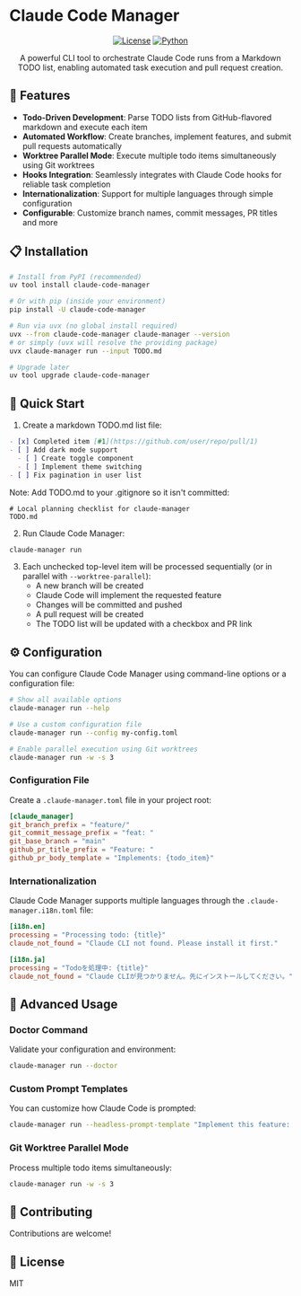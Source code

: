 # Claude Code Manager

<div align="center">

[![License](https://img.shields.io/badge/License-MIT-blue.svg)](LICENSE)
[![Python](https://img.shields.io/badge/Python-3.11+-blue.svg)](https://www.python.org/downloads/)

A powerful CLI tool to orchestrate Claude Code runs from a Markdown TODO list, enabling automated task execution and pull request creation.

</div>

## 🚀 Features

- **Todo-Driven Development**: Parse TODO lists from GitHub-flavored markdown and execute each item
- **Automated Workflow**: Create branches, implement features, and submit pull requests automatically
- **Worktree Parallel Mode**: Execute multiple todo items simultaneously using Git worktrees
- **Hooks Integration**: Seamlessly integrates with Claude Code hooks for reliable task completion
- **Internationalization**: Support for multiple languages through simple configuration
- **Configurable**: Customize branch names, commit messages, PR titles and more

## 📋 Installation

```bash
# Install from PyPI (recommended)
uv tool install claude-code-manager

# Or with pip (inside your environment)
pip install -U claude-code-manager

# Run via uvx (no global install required)
uvx --from claude-code-manager claude-manager --version
# or simply (uvx will resolve the providing package)
uvx claude-manager run --input TODO.md

# Upgrade later
uv tool upgrade claude-code-manager
```

## 🚀 Quick Start

1. Create a markdown TODO.md list file:

```markdown
- [x] Completed item [#1](https://github.com/user/repo/pull/1)
- [ ] Add dark mode support
  - [ ] Create toggle component
  - [ ] Implement theme switching
- [ ] Fix pagination in user list
```

Note: Add TODO.md to your .gitignore so it isn't committed:

```gitignore
# Local planning checklist for claude-manager
TODO.md
```

2. Run Claude Code Manager:

```bash
claude-manager run
```

3. Each unchecked top-level item will be processed sequentially (or in parallel with `--worktree-parallel`):
   - A new branch will be created
   - Claude Code will implement the requested feature
   - Changes will be committed and pushed
   - A pull request will be created
   - The TODO list will be updated with a checkbox and PR link

## ⚙️ Configuration

You can configure Claude Code Manager using command-line options or a configuration file:

```bash
# Show all available options
claude-manager run --help

# Use a custom configuration file
claude-manager run --config my-config.toml

# Enable parallel execution using Git worktrees
claude-manager run -w -s 3
```

### Configuration File

Create a `.claude-manager.toml` file in your project root:

```toml
[claude_manager]
git_branch_prefix = "feature/"
git_commit_message_prefix = "feat: "
git_base_branch = "main"
github_pr_title_prefix = "Feature: "
github_pr_body_template = "Implements: {todo_item}"
```

### Internationalization

Claude Code Manager supports multiple languages through the `.claude-manager.i18n.toml` file:

```toml
[i18n.en]
processing = "Processing todo: {title}"
claude_not_found = "Claude CLI not found. Please install it first."

[i18n.ja]
processing = "Todoを処理中: {title}"
claude_not_found = "Claude CLIが見つかりません。先にインストールしてください。"
```

## 🧰 Advanced Usage

### Doctor Command

Validate your configuration and environment:

```bash
claude-manager run --doctor
```

### Custom Prompt Templates

You can customize how Claude Code is prompted:

```bash
claude-manager run --headless-prompt-template "Implement this feature: {title}\n\nDetails:\n{children_bullets}\n\nWhen finished, output: {done_token}"
```

### Git Worktree Parallel Mode

Process multiple todo items simultaneously:

```bash
claude-manager run -w -s 3
```

## 🤝 Contributing

Contributions are welcome!

## 📄 License

MIT
